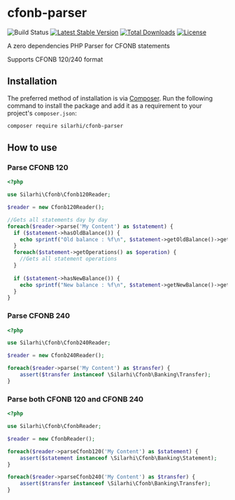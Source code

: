 # cfonb-parser

![Build Status](https://github.com/silarhi/cfonb-parser/actions/workflows/continuous-integration.yml/badge.svg)
[![Latest Stable Version](https://poser.pugx.org/silarhi/cfonb-parser/v/stable)](https://packagist.org/packages/silarhi/cfonb-parser)
[![Total Downloads](https://poser.pugx.org/silarhi/cfonb-parser/downloads)](https://packagist.org/packages/silarhi/cfonb-parser)
[![License](https://poser.pugx.org/silarhi/cfonb-parser/license)](https://packagist.org/packages/silarhi/cfonb-parser)

A zero dependencies PHP Parser for CFONB statements

Supports CFONB 120/240 format

## Installation

The preferred method of installation is via [Composer][]. Run the following
command to install the package and add it as a requirement to your project's
`composer.json`:

```bash
composer require silarhi/cfonb-parser
```

## How to use

### Parse CFONB 120

```php
<?php

use Silarhi\Cfonb\Cfonb120Reader;

$reader = new Cfonb120Reader();

//Gets all statements day by day
foreach($reader->parse('My Content') as $statement) {
  if ($statement->hasOldBalance()) {
    echo sprintf("Old balance : %f\n", $statement->getOldBalance()->getAmount());
  }
  foreach($statement->getOperations() as $operation) {
    //Gets all statement operations
  }
  
  if ($statement->hasNewBalance()) {
    echo sprintf("New balance : %f\n", $statement->getNewBalance()->getAmount());
  }
}
```

### Parse CFONB 240

```php
<?php

use Silarhi\Cfonb\Cfonb240Reader;

$reader = new Cfonb240Reader();

foreach($reader->parse('My Content') as $transfer) {
    assert($transfer instanceof \Silarhi\Cfonb\Banking\Transfer);
}
```

### Parse both CFONB 120 and CFONB 240

```php
<?php

use Silarhi\Cfonb\CfonbReader;

$reader = new CfonbReader();

foreach($reader->parseCfonb120('My Content') as $statement) {
    assert($statement instanceof \Silarhi\Cfonb\Banking\Statement);
}

foreach($reader->parseCfonb240('My Content') as $transfer) {
    assert($transfer instanceof \Silarhi\Cfonb\Banking\Transfer);
}
```

[composer]: http://getcomposer.org/
